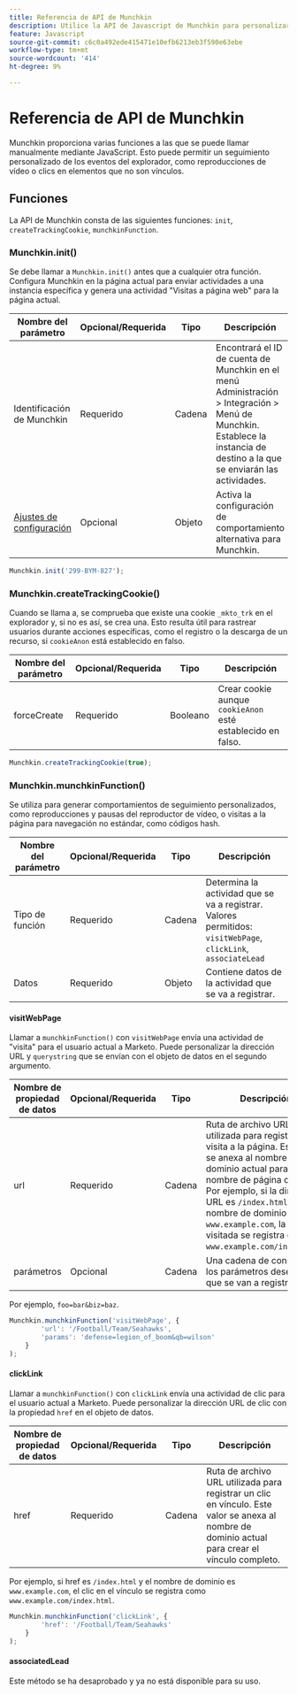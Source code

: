 ```yaml
---
title: Referencia de API de Munchkin
description: Utilice la API de Javascript de Munchkin para personalizar los datos de Munchkin.
feature: Javascript
source-git-commit: c6c0a492ede415471e10efb6213eb3f590e63ebe
workflow-type: tm+mt
source-wordcount: '414'
ht-degree: 9%

---
```



# Referencia de API de Munchkin

Munchkin proporciona varias funciones a las que se puede llamar manualmente mediante JavaScript. Esto puede permitir un seguimiento personalizado de los eventos del explorador, como reproducciones de vídeo o clics en elementos que no son vínculos.

## Funciones

La API de Munchkin consta de las siguientes funciones: `init`, `createTrackingCookie`, `munchkinFunction`.

### Munchkin.init()

Se debe llamar a `Munchkin.init()` antes que a cualquier otra función. Configura Munchkin en la página actual para enviar actividades a una instancia específica y genera una actividad &quot;Visitas a página web&quot; para la página actual.

| Nombre del parámetro | Opcional/Requerida | Tipo | Descripción |
| --- | --- | --- | --- |
| Identificación de Munchkin | Requerido | Cadena | Encontrará el ID de cuenta de Munchkin en el menú Administración > Integración > Menú de Munchkin. Establece la instancia de destino a la que se enviarán las actividades. |
| [Ajustes de configuración](configuration.md) | Opcional | Objeto | Activa la configuración de comportamiento alternativa para Munchkin. |

```javascript
Munchkin.init('299-BYM-827');
```

### Munchkin.createTrackingCookie()

Cuando se llama a, se comprueba que existe una cookie `_mkto_trk` en el explorador y, si no es así, se crea una. Esto resulta útil para rastrear usuarios durante acciones específicas, como el registro o la descarga de un recurso, si `cookieAnon` está establecido en falso.

| Nombre del parámetro | Opcional/Requerida | Tipo | Descripción |
| --- | --- | --- | --- |
| forceCreate | Requerido | Booleano | Crear cookie aunque `cookieAnon` esté establecido en falso. |


```javascript
Munchkin.createTrackingCookie(true);
```

### Munchkin.munchkinFunction()

Se utiliza para generar comportamientos de seguimiento personalizados, como reproducciones y pausas del reproductor de vídeo, o visitas a la página para navegación no estándar, como códigos hash.

| Nombre del parámetro | Opcional/Requerida | Tipo | Descripción |
| --- | --- | --- | --- |
| Tipo de función | Requerido | Cadena | Determina la actividad que se va a registrar. Valores permitidos: `visitWebPage`, `clickLink`, `associateLead` |
| Datos | Requerido | Objeto | Contiene datos de la actividad que se va a registrar. |

#### visitWebPage

Llamar a `munchkinFunction()` con `visitWebPage` envía una actividad de &quot;visita&quot; para el usuario actual a Marketo. Puede personalizar la dirección URL y `querystring` que se envían con el objeto de datos en el segundo argumento.

| Nombre de propiedad de datos | Opcional/Requerida | Tipo | Descripción |
| --- | --- | --- | --- |
| url | Requerido | Cadena | Ruta de archivo URL utilizada para registrar una visita a la página.  Este valor se anexa al nombre de dominio actual para crear un nombre de página completo. Por ejemplo, si la dirección URL es `/index.html` y el nombre de dominio es `www.example.com`, la página visitada se registra como `www.example.com/index.html`. |
| parámetros | Opcional | Cadena | Una cadena de consulta de los parámetros deseados que se van a registrar. |

Por ejemplo, `foo=bar&biz=baz`.

```javascript
Munchkin.munchkinFunction('visitWebPage', {
        'url': '/Football/Team/Seahawks',
        'params': 'defense=legion_of_boom&qb=wilson'
    }
);
```

#### clickLink

Llamar a `munchkinFunction()` con `clickLink` envía una actividad de clic para el usuario actual a Marketo. Puede personalizar la dirección URL de clic con la propiedad `href` en el objeto de datos.

| Nombre de propiedad de datos | Opcional/Requerida | Tipo | Descripción |
| --- | --- | --- | --- |
| href | Requerido | Cadena | Ruta de archivo URL utilizada para registrar un clic en vínculo. Este valor se anexa al nombre de dominio actual para crear el vínculo completo. |

Por ejemplo, si href es `/index.html` y el nombre de dominio es `www.example.com`, el clic en el vínculo se registra como `www.example.com/index.html`.

```javascript
Munchkin.munchkinFunction('clickLink', {
        'href': '/Football/Team/Seahawks'
    }
);
```

#### associatedLead

Este método se ha desaprobado y ya no está disponible para su uso.
